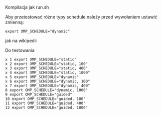 Kompilacja jak run.sh

Aby przetestować różne typy schedule należy przed wywołaniem ustawić zmienną:

```
export OMP_SCHEDULE="dynamic" 
```

jak na wikipedii

Do testowania

```
x 1 export OMP_SCHEDULE="static"
x 2 export OMP_SCHEDULE="static, 100"
x 3 export OMP_SCHEDULE="static, 400"
x 4 export OMP_SCHEDULE="static, 1000"
x 5 export OMP_SCHEDULE="dynamic"
x 6 export OMP_SCHEDULE="dynamic, 100"
x 7 export OMP_SCHEDULE="dynamic, 400"
8 export OMP_SCHEDULE="dynamic, 1000"
9 export OMP_SCHEDULE="guided"
10 export OMP_SCHEDULE="guided, 100"
11 export OMP_SCHEDULE="guided, 400"
12 export OMP_SCHEDULE="guided, 1000"
```
